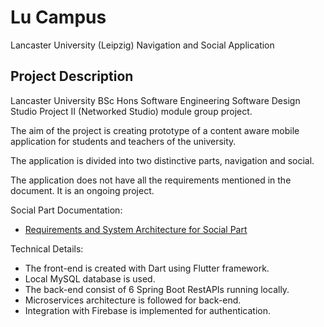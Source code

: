 # Lu Campus

Lancaster University (Leipzig) Navigation and Social Application

## Project Description

Lancaster University BSc Hons Software Engineering Software Design Studio Project II (Networked Studio) 
module group project.

The aim of the project is creating prototype of a content aware mobile application for students and teachers of the university.

The application is divided into two distinctive parts, navigation and social.  

The application does not have all the requirements mentioned in the document. It is an ongoing project.

Social Part Documentation:

- [Requirements and System Architecture for Social Part](https://livelancsac-my.sharepoint.com/:w:/g/personal/duser_lancaster_ac_uk/Ee_Wrkdd4yNKnNWGsESITPEBYaNdKC8cmJDOmke1cmVUMg?e=0qqiYB)

Technical Details:

- The front-end is created with Dart using Flutter framework.
- Local MySQL database is used.
- The back-end consist of 6 Spring Boot RestAPIs running locally.
- Microservices architecture is followed for back-end. 
- Integration with Firebase is implemented for authentication. 
